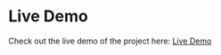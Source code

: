 # Live Demo

Check out the live demo of the project here: [Live Demo](https://dazzling-meringue-f823e9.netlify.app/)
